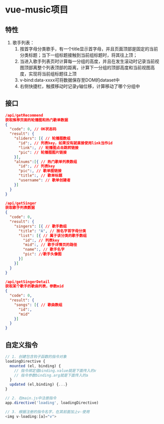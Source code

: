 # vue-music项目

## 特性

1. 歌手列表：
    1. 按首字母分类歌手，有一个title显示首字母，并且页面顶部是固定的当前分类标题；当下一组标题接触到当前组标题时，将其往上顶；
    2. 当进入歌手列表页时计算每一分组的高度，并且在发生滚动时记录当前视图顶部离整个列表顶部的距离，计算下一分组的顶部高度和当前视图高度，实现将当前组标题往上顶
    3. v-bind:data-xxxx可将数据保存至DOM的dataset中
    4. 右侧快捷栏，触摸移动时记录y轴位移，计算移动了哪个分组中

## 接口

```json
/api/getRecommend
获取推荐页面的轮播图和热门歌单数据
{
  "code": 0, // OK状态码
  "result": {
    "sliders": [{ // 轮播图数组
      "id":, // 列表key，如果没有就直接使用link当作id
      "link":, // 轮播图点击跳转链接 
      "pic": // 轮播图图片链接
    }],
    "alnums":[{ // 热门歌单列表数组
      "id":, // 列表key
      "pic":, // 歌单图链接
      "title":, // 歌单标题
      "username": // 歌单创建者
    }]
  }
}

/api/getSinger
获取歌手列表数据
{
  "code": 0,
  "result": {
    "singers": [{ // 歌手数组
      "title": "A", // 按名字首字母分类
      "list": [{ // 属于该分类的歌手数组
        "id":, // 列表key
        "mid":, // 歌手详情页的路径
        "name":, // 歌手名字
        "pic": //歌手头像图
      }]
    }]
  }
}

/api/getSingerDetail
获取某个歌手的歌曲列表，参数mid
{
  "code": 0,
  "result": {
    "songs": [{ // 歌曲数组
      "id":,
      "mid"
    }]
  }
}
```

## 自定义指令

```js
// 1. 创建包含钩子函数的指令对象
loadingDirective {
  mounted (el, binding) {
    // 指令绑定值binding.value就是下面传入的v
    // 指令参数binding.arg就是下面传入的a
  }
  updated (el,binding) {...}
}

// 2. 在main.js中注册指令
app.directive('loading', loadingDirective)

// 3. 根据注册的指令名字，在其前面加上v-使用
<img v-loading:[a]="v">
```